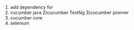 1) add dependency for 
1) cucumber java
2)cucumber TestNg
3)cucumber pionner
4) cucumber core
5) selenium
